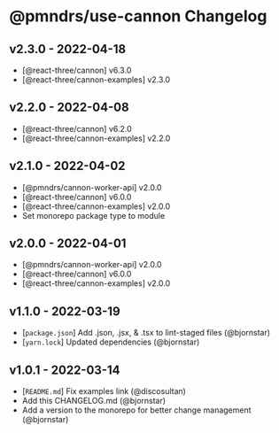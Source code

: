 # @pmndrs/use-cannon Changelog

## v2.3.0 - 2022-04-18

- [@react-three/cannon] v6.3.0
- [@react-three/cannon-examples] v2.3.0

## v2.2.0 - 2022-04-08

- [@react-three/cannon] v6.2.0
- [@react-three/cannon-examples] v2.2.0

## v2.1.0 - 2022-04-02

- [@pmndrs/cannon-worker-api] v2.0.0
- [@react-three/cannon] v6.0.0
- [@react-three/cannon-examples] v2.0.0
- Set monorepo package type to module

## v2.0.0 - 2022-04-01

- [@pmndrs/cannon-worker-api] v2.0.0
- [@react-three/cannon] v6.0.0
- [@react-three/cannon-examples] v2.0.0

## v1.1.0 - 2022-03-19

- [`package.json`] Add .json, .jsx, & .tsx to lint-staged files (@bjornstar)
- [`yarn.lock`] Updated dependencies (@bjornstar)

## v1.0.1 - 2022-03-14

- [`README.md`] Fix examples link (@discosultan)
- Add this CHANGELOG.md (@bjornstar)
- Add a version to the monorepo for better change management (@bjornstar)
 
